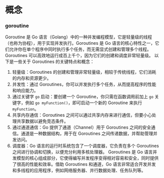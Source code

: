# 概念
### goroutine
Goroutine 是 Go 语言（Golang）中的一种并发编程模型，它是轻量级的线程（也称为协程），用于实现并发执行。Goroutines 是 Go 语言的核心特性之一，它们允许你在单个程序中同时执行多个任务，而无需显式创建和管理多个线程。Goroutines 可以高效地运行成百上千个，因为它们的创建和调度非常轻量级。
以下是一些关于 Goroutines 的关键特点和概念：
1. 轻量级：Goroutines 的创建和管理非常轻量级，相较于传统线程，它们消耗的内存和资源更少。
2. 并发性：通过 Goroutines，你可以并发执行多个任务，从而提高程序的性能和响应能力。
3. 通过关键字 `go` 启动：要创建一个 Goroutine，你只需在函数调用前加上 `go` 关键字，例如 `go myFunction()`，即可启动一个新的 Goroutine 来执行 `myFunction`。
4. 共享内存通信：Goroutines 之间可以通过共享内存来进行通信，但要小心处理共享数据以避免竞态条件。
5. 通过通道通信：Go 提供了通道（Channel）用于 Goroutines 之间的安全通信。通道是一种数据结构，用于在 Goroutines 之间传递数据，并帮助管理并发访问。
6. 调度器：Go 语言的运行时系统包含了一个调度器，它负责在多个 Goroutines 之间进行协调和切换，以便充分利用多核处理器。
Goroutines 是 Go 语言并发模型的核心组成部分，它使得编写并发程序变得相对容易和安全，同时提供了很高的性能和效率。借助 Goroutines 和通道，Go 语言非常适合开发并发和多线程的应用程序，例如网络服务器、并行数据处理、任务队列等。